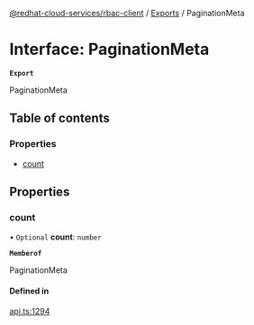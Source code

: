 [@redhat-cloud-services/rbac-client](../README.md) / [Exports](../modules.md) / PaginationMeta

# Interface: PaginationMeta

**`Export`**

PaginationMeta

## Table of contents

### Properties

- [count](PaginationMeta.md#count)

## Properties

### count

• `Optional` **count**: `number`

**`Memberof`**

PaginationMeta

#### Defined in

[api.ts:1294](https://github.com/RedHatInsights/javascript-clients/blob/main/packages/rbac/api.ts#L1294)
